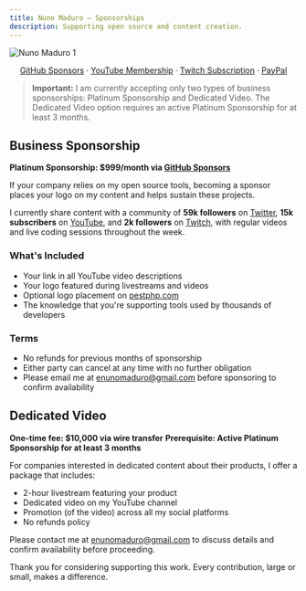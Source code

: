 ```yaml
---
title: Nuno Maduro — Sponsorships
description: Supporting open source and content creation.
---
```


![Nuno Maduro 1](https://nunomaduro.com/sponsorships.1.jpg?v=1)

<center>
<a href="https://github.com/sponsors/nunomaduro">GitHub Sponsors</a> · <a href="https://youtube.com/nunomaduro/join">YouTube Membership</a> · <a href="https://twitch.tv/subs/enunomaduro">Twitch Subscription</a> · <a href="https://paypal.com/paypalme/enunomaduro">PayPal</a>
</center>

> **Important:** I am currently accepting only two types of business sponsorships: Platinum Sponsorship and Dedicated Video. The Dedicated Video option requires an active Platinum Sponsorship for at least 3 months.

## Business Sponsorship

**Platinum Sponsorship: $999/month via [GitHub Sponsors](https://github.com/sponsors/nunomaduro)**

If your company relies on my open source tools, becoming a sponsor places your logo on my content and helps sustain these projects.

I currently share content with a community of **59k followers** on [Twitter](https://twitter.com/enunomaduro), **15k subscribers** on [YouTube](https://youtube.com/nunomaduro), and **2k followers** on [Twitch](https://twitch.tv/enunomaduro), with regular videos and live coding sessions throughout the week.

### What's Included
- Your link in all YouTube video descriptions
- Your logo featured during livestreams and videos
- Optional logo placement on [pestphp.com](https://pestphp.com)
- The knowledge that you're supporting tools used by thousands of developers

### Terms
- No refunds for previous months of sponsorship
- Either party can cancel at any time with no further obligation
- Please email me at [enunomaduro@gmail.com](mailto:enunomaduro@gmail.com) before sponsoring to confirm availability

## Dedicated Video

**One-time fee: $10,000 via wire transfer**
**Prerequisite: Active Platinum Sponsorship for at least 3 months**

For companies interested in dedicated content about their products, I offer a package that includes:
- 2-hour livestream featuring your product
- Dedicated video on my YouTube channel
- Promotion (of the video) across all my social platforms
- No refunds policy

Please contact me at [enunomaduro@gmail.com](mailto:enunomaduro@gmail.com) to discuss details and confirm availability before proceeding.

Thank you for considering supporting this work. Every contribution, large or small, makes a difference.

